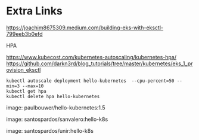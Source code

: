 # Extra Links

https://joachim8675309.medium.com/building-eks-with-eksctl-799eeb3b0efd

HPA

https://www.kubecost.com/kubernetes-autoscaling/kubernetes-hpa/
https://github.com/darkn3rd/blog_tutorials/tree/master/kubernetes/eks_1_provision_eksctl
```
kubectl autoscale deployment hello-kubernetes  --cpu-percent=50 --min=3 --max=10
kubectl get hpa
kubectl delete hpa hello-kubernetes
```

image: paulbouwer/hello-kubernetes:1.5

image: santospardos/sanvalero:hello-k8s

image: santospardos/unir:hello-k8s
